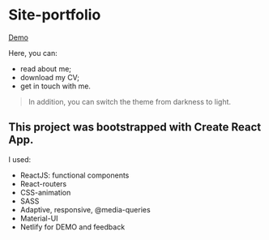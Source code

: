 # Site-portfolio
[Demo](https://korolmariia.netlify.app/)

Here, you can:
- read about me;
- download my CV; 
- get in touch with me.

> In addition, you can switch the theme from darkness to light.

## This project was bootstrapped with Create React App.

I used:

- ReactJS: functional components
- React-routers
- CSS-animation
- SASS
- Adaptive, responsive, @media-queries
- Material-UI
- Netlify for DEMO and feedback

